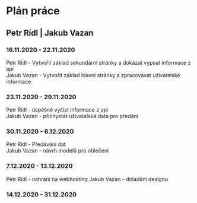 # Plán práce

## Petr Rídl | Jakub Vazan

### 16.11.2020 - 22.11.2020

Petr Rídl - Vytvořit základ sekundární stránky a dokázat vypsat informace z api  
Jakub Vazan - Vytvořit základ hlavní stránky a zpracovávat uživatelské informace

### 23.11.2020 - 29.11.2020
Petr Rídl - úspěšně vyčíst informace z api  
Jakub Vazan - přichystat uživatelská data pro předání

### 30.11.2020 - 6.12.2020
Petr Rídl - Předávání dat  
Jakub Vazan - návrh modelů pro oblečení

### 7.12.2020 - 13.12.2020
Petr Rídl - nahrání na webhosting
Jakub Vazan - doladění designu

### 14.12.2020 - 31.12.2020
